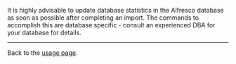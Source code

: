 It is highly advisable to update database statistics in the Alfresco database as soon as possible after completing an import.  The commands to accomplish this are database specific - consult an experienced DBA for your database for details.


---

Back to the [usage page](Usage.md).